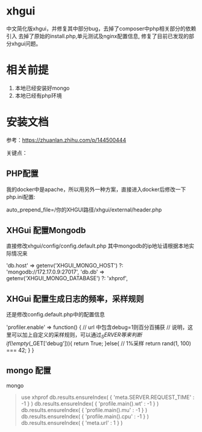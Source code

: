 # xhgui
中文简化版xhgui，并修复其中部分bug，去掉了composer中php相关部分的依赖引入
去掉了原始的install.php,单元测试及nginx配置信息,
修复了目前已发现的部分xhgui问题。

# 相关前提
1. 本地已经安装好mongo
2. 本地已经有php环境

# 安装文档
参考：https://zhuanlan.zhihu.com/p/144500444

关键点：

## PHP配置

我的docker中是apache，所以用另外一种方案，直接进入docker后修改一下php.ini配置:

auto_prepend_file=/你的XHGUI路径/xhgui/external/header.php

## XHGui 配置Mongodb

直接修改xhgui/config/config.default.php 其中mongodb的ip地址请根据本地实际情况来

'db.host' => getenv('XHGUI_MONGO_HOST') ?: 'mongodb://172.17.0.9:27017',
'db.db' => getenv('XHGUI_MONGO_DATABASE') ?: 'xhprof',

## XHGui 配置生成日志的频率，采样规则

还是修改config.default.php中的配置信息

'profiler.enable' => function() { 
   // url 中包含debug=1则百分百捕获 
   // 说明，这里可以加上自定义的采样规则，可以通过$_SERVER等来判断
   if(!empty($_GET['debug'])){ 
       return True; 
   }else{ 
       // 1%采样 
       return rand(1, 100) === 42; 
   } 
} 
## mongo 配置

mongo 
> use xhprof 
> db.results.ensureIndex( { 'meta.SERVER.REQUEST_TIME' : -1 } ) 
> db.results.ensureIndex( { 'profile.main().wt' : -1 } ) 
> db.results.ensureIndex( { 'profile.main().mu' : -1 } ) 
> db.results.ensureIndex( { 'profile.main().cpu' : -1 } ) 
> db.results.ensureIndex( { 'meta.url' : 1 } ) 

